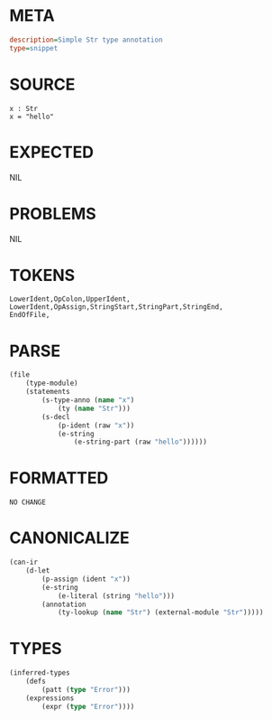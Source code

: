 # META
~~~ini
description=Simple Str type annotation
type=snippet
~~~
# SOURCE
~~~roc
x : Str
x = "hello"
~~~
# EXPECTED
NIL
# PROBLEMS
NIL
# TOKENS
~~~zig
LowerIdent,OpColon,UpperIdent,
LowerIdent,OpAssign,StringStart,StringPart,StringEnd,
EndOfFile,
~~~
# PARSE
~~~clojure
(file
	(type-module)
	(statements
		(s-type-anno (name "x")
			(ty (name "Str")))
		(s-decl
			(p-ident (raw "x"))
			(e-string
				(e-string-part (raw "hello"))))))
~~~
# FORMATTED
~~~roc
NO CHANGE
~~~
# CANONICALIZE
~~~clojure
(can-ir
	(d-let
		(p-assign (ident "x"))
		(e-string
			(e-literal (string "hello")))
		(annotation
			(ty-lookup (name "Str") (external-module "Str")))))
~~~
# TYPES
~~~clojure
(inferred-types
	(defs
		(patt (type "Error")))
	(expressions
		(expr (type "Error"))))
~~~
